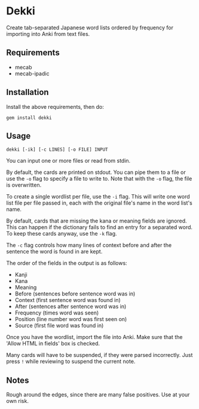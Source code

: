 # Dekki

Create tab-separated Japanese word lists ordered by frequency for importing into Anki from text files.

## Requirements

* mecab
* mecab-ipadic

## Installation

Install the above requirements, then do:

```
gem install dekki
```

## Usage

```
dekki [-ik] [-c LINES] [-o FILE] INPUT
```

You can input one or more files or read from stdin.

By default, the cards are printed on stdout. You can pipe them to a file or use the `-o` flag to specify a file to write to. Note that with the `-o` flag, the file is overwritten.

To create a single wordlist per file, use the `-i` flag. This will write one word list file per file passed in, each with the original file's name in the word list's name.

By default, cards that are missing the kana or meaning fields are ignored. This can happen if the dictionary fails to find an entry for a separated word. To keep these cards anyway, use the `-k` flag.

The `-c` flag controls how many lines of context before and after the sentence the word is found in are kept.

The order of the fields in the output is as follows:

* Kanji
* Kana
* Meaning
* Before (sentences before sentence word was in)
* Context (first sentence word was found in)
* After (sentences after sentence word was in)
* Frequency (times word was seen)
* Position (line number word was first seen on)
* Source (first file word was found in)

Once you have the wordlist, import the file into Anki. Make sure that the 'Allow HTML in fields' box is checked.

Many cards will have to be suspended, if they were parsed incorrectly. Just press `!` while reviewing to suspend the current note.

## Notes

Rough around the edges, since there are many false positives. Use at your own risk.
